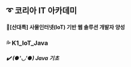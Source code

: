 ## ➰ 코리아 IT 아카데미

#### 🔹[산대특] 사물인터넷(IoT) 기반 웹 솔루션 개발자 양성

  ### 💦 K1_IoT_Java

##### ✔️ (●'◡'●) Java 기초
